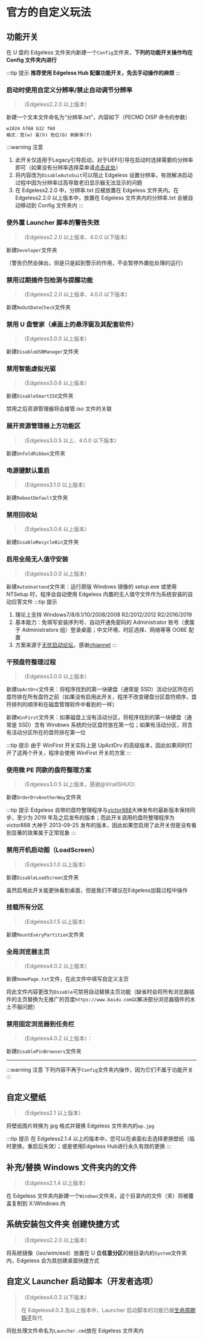 # 官方的自定义玩法

## 功能开关

在 U 盘的 Edgeless 文件夹内新建一个`Config`文件夹，**下列的功能开关操作均在 Config 文件夹内进行**

:::tip 提示
**推荐使用 Edgeless Hub 配置功能开关，免去手动操作的麻烦**
:::


### 启动时使用自定义分辨率/禁止自动调节分辨率

> （Edgeless2.2.0 以上版本）

新建一个文本文件命名为“分辨率.txt”，内容如下（PECMD DISP 命令的参数）

```
w1024 h768 b32 f60
格式：宽(w) 高(h) 色位(b) 刷新率(f)
```

:::warning 注意

1. 此开关仅适用于Legacy引导启动，对于UEFI引导在启动时选择需要的分辨率即可（如果没有分辨率选择菜单请[点击此处](../faq/resolution.md)）
2. 将内容改为`DisableAutoSuit`可以阻止 Edgeless 设置分辨率，有效解决启动过程中因为分辨率过高导致老旧显示器无法显示的问题
3. 在 Edgeless2.2.0 中，分辨率.txt 应被放置在 Edgeless 文件夹内。在 Edgeless2.2.0 以上版本中，放置在 Edgeless 文件夹内的分辨率.txt 会被自动移动到 Config 文件夹内
:::

### 使外置 Launcher 脚本的警告失效

> （Edgeless2.2.0 以上版本、4.0.0 以下版本）

新建`Developer`文件夹

（警告仍然会弹出，但是只是起到警示的作用，不会暂停外置批处理的运行）

### 禁用过期插件包检测与提醒功能

> （Edgeless2.2.0 以上版本、4.0.0 以下版本）

新建`NoOutDateCheck`文件夹

### 禁用 U 盘管家（桌面上的悬浮窗及其配套软件）

> （Edgeless3.0.0 以上版本）

新建`DisableUSBManager`文件夹

### 禁用智能虚拟光驱

> （Edgeless3.0.6 以上版本）

新建`DisableSmartISO`文件夹

禁用之后资源管理器将会接管.iso 文件的关联

### 展开资源管理器上方功能区

> （Edgeless3.0.5 以上、4.0.0 以下版本）

新建`UnfoldRibbon`文件夹

### 电源键默认重启

> （Edgeless3.1.0 以上版本）

新建`RebootDefault`文件夹

### 禁用回收站

> （Edgeless3.0.6 以上版本）

新建`DisableRecycleBin`文件夹

### 启用全局无人值守安装

> （Edgeless3.0.0 以上版本）

新建`AutoUnattend`文件夹：运行原版 Windows 镜像的 setup.exe 或使用 NTSetup 时，程序会自动使用 Edgeless 内置的无人值守文件作为系统安装的自动应答文件
:::tip 提示
1.  理论上支持 Windows7/8/8.1/10/2008/2008 R2/2012/2012 R2/2016/2019
2.  基本能力：免填写安装序列号、自动开通免密码的 Administrator 账号（隶属于 Administrators 组）登录桌面；中文环境、时区选择、网络等等 OOBE 配置
3.  方案来源于[无忧启动论坛](http://bbs.wuyou.net/forum.php?mod=viewthread&tid=414837)，感谢[chiannet](http://bbs.wuyou.net/home.php?mod=space&uid=282390)
:::

### 干预盘符整理过程
>（Edgeless3.0.0 以上版本）

新建`UpActDrv`文件夹：将程序找到的第一块硬盘（通常是 SSD）活动分区所在的盘符排在所有盘符之前（如果没有启用此开关，程序不改变硬盘分区盘符顺序，盘符排列的顺序和在磁盘管理软件中看到的一样）

新建`WinFirst`文件夹：如果磁盘上没有活动分区，将程序找到的第一块硬盘（通常是 SSD）含有 Windows 系统的分区盘符放在第一位；如果有活动分区，将含有活动分区所在的盘符排在第一位

:::tip 提示
由于 WinFirst 开关实际上是 UpActDrv 的高级版本，因此如果同时打开了这两个开关，程序会使用 WinFirst 开关的方案
:::

### 使用微 PE 同款的盘符整理方案

> （Edgeless3.0.5 以上版本，感谢@VirallSHUO）

新建`OrderDrvAnotherWay`文件夹

:::tip 提示
Edgeless 自带的盘符整理程序与[victor888](http://bbs.wuyou.net/home.php?mod=space&uid=131142)大神发布的最新版本保持同步，至少为 2019 年及之后发布的版本；而此开关调用的盘符整理程序为 victor888 大神于 2013-09-25 发布的版本，因此如果您启用了此开关但是没有看到显著的效果属于正常现象
:::

### 禁用开机启动图（LoadScreen）

> （Edgeless3.1.0 以上版本）

新建`DisableLoadScreen`文件夹

虽然启用此开关能更快看到桌面，但是我们不建议在Edgeless加载过程中操作

### 挂载所有分区

> （Edgeless3.1.5 以上版本）

新建`MountEveryPartition`文件夹

### 全局浏览器主页

> （Edgeless4.0.2 以上版本）

新建`HomePage.txt`文件，在此文件中填写自定义主页

将此文件内容更改为`Disable`可禁用自动替换主页功能（缺省时会将所有浏览器插件的主页替换为无推广的百度`https://www.baidu.com`以解决部分浏览器插件的水土不服问题）

### 禁用固定浏览器到任务栏

> （Edgeless4.0.2 以上版本）：

新建`DisablePinBrowsers`文件夹

***
:::warning 注意
下列内容不再于`Config`文件夹内操作，因为它们不属于功能开关
:::

## 自定义壁纸

> （Edgeless2.1 以上版本）

将壁纸图片转换为 jpg 格式并替换 Edgeless 文件夹内的`wp.jpg`

:::tip 提示
在 Edgeless2.1.4 以上的版本中，您可以在桌面右击选择更换壁纸（临时更换，重启后失效）；或是使用Edgeless Hub进行永久有效的更换
:::

## 补充/替换 Windows 文件夹内的文件

> （Edgeless2.1.4 以上版本）

在 Edgeless 文件夹内新建一个`Windows`文件夹，这个目录内的文件（夹）将被覆盖复制到 X:\Windows 内

## 系统安装包文件夹 创建快捷方式

> （Edgeless2.2.0 以上版本）

将系统镜像（iso/wim/esd）放置在 U 盘**任意分区**的根目录内的`System`文件夹内，Edgeless 会为其创建桌面快捷方式

## 自定义 Launcher 启动脚本（开发者选项）

>（Edgeless4.0.3 以下版本）
> 
> 在 Edgeless4.0.3 及以上版本中，Launcher 启动脚本的功能已被[生命周期钩子](hooks.md)取代

将批处理文件命名为`Launcher.cmd`放在 Edgeless 文件夹内